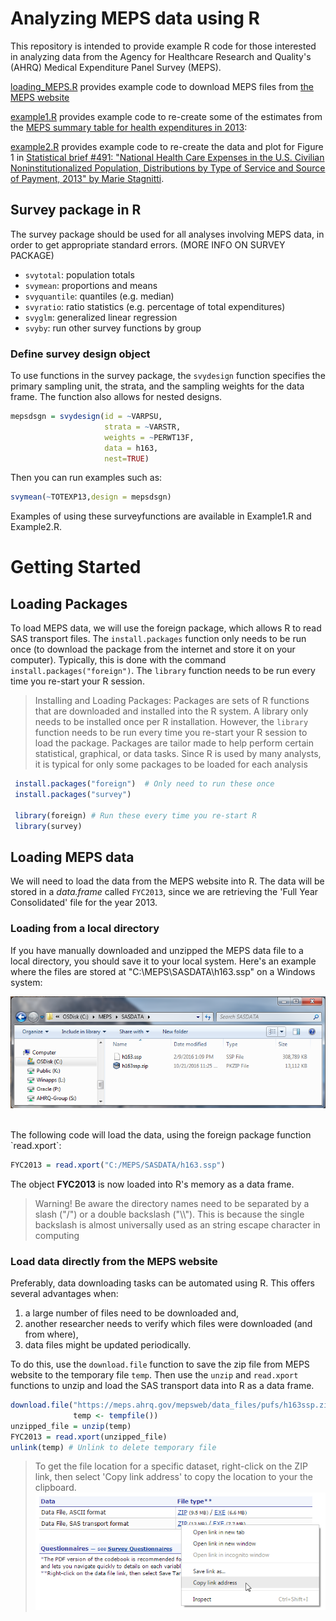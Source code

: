 # Analyzing MEPS data using R

This repository is intended to provide example R code for those interested in analyzing data from the Agency for Healthcare Research and Quality's (AHRQ) Medical Expenditure Panel Survey (MEPS).

[loading_MEPS.R](loading_MEPS.R) provides example code to download MEPS files from <a href = "https://meps.ahrq.gov/mepsweb/data_stats/download_data_files.jsp" target = "_blank">the MEPS website</a>

[example1.R](example_1.R) provides example code to re-create some of the estimates from the [MEPS summary table for health expenditures in 2013](https://meps.ahrq.gov/mepsweb/data_stats/tables_compendia_hh_interactive.jsp?_SERVICE=MEPSSocket0&_PROGRAM=MEPSPGM.TC.SAS&File=HCFY2013&Table=HCFY2013_PLEXP_%40&VAR1=AGE&VAR2=SEX&VAR3=RACETH5C&VAR4=INSURCOV&VAR5=POVCAT13&VAR6=REGION&VAR7=HEALTH&VARO1=4+17+44+64&VARO2=1&VARO3=1&VARO4=1&VARO5=1&VARO6=1&VARO7=1&_Debug=):

[example2.R](example_2.R) provides example code to re-create the data and plot for Figure 1 in [Statistical brief \#491: "National Health Care Expenses in the U.S. Civilian Noninstitutionalized Population, Distributions by Type of Service and Source of Payment, 2013" by Marie Stagnitti](https://meps.ahrq.gov/data_files/publications/st491/stat491.shtml).


## Survey package in R

The survey package should be used for all analyses involving MEPS data, in order to get appropriate standard errors. (MORE INFO ON SURVEY PACKAGE)

*   `svytotal`: population totals
*   `svymean`: proportions and means
*   `svyquantile`: quantiles (e.g. median)
*   `svyratio`: ratio statistics (e.g. percentage of total expenditures)
*   `svyglm`: generalized linear regression
*   `svyby`: run other survey functions by group


### Define survey design object

To use functions in the survey package, the `svydesign` function specifies the primary sampling unit, the strata, and the sampling weights for the data frame. The function also allows for nested designs.

``` r
mepsdsgn = svydesign(id = ~VARPSU, 
                     strata = ~VARSTR, 
                     weights = ~PERWT13F, 
                     data = h163, 
                     nest=TRUE)  
```

Then you can run examples such as:
```r
svymean(~TOTEXP13,design = mepsdsgn)  
```

Examples of using these surveyfunctions are available in Example1.R and Example2.R.



# Getting Started


## Loading Packages


To load MEPS data, we will use the foreign package, which allows R to read SAS transport files. The `install.packages` function only needs to be run once (to download the package from the internet and store it on your computer). Typically, this is done with the command `install.packages("foreign")`. The `library` function needs to be run every time you re-start your R session.

> Installing and Loading Packages: Packages are sets of R functions that are downloaded and installed into the R system. A library only needs to be installed once per R installation. However, the `library` function needs to be run every time you re-start your R session to load the package. Packages are tailor made to help perform certain statistical, graphical, or data tasks. Since R is used by many analysts, it is typical for only some packages to be loaded for each analysis 


``` r
 install.packages("foreign")  # Only need to run these once
 install.packages("survey")
 
 library(foreign) # Run these every time you re-start R
 library(survey)
```

## Loading MEPS data

We will need to load the data from the MEPS website into R. The data will be stored in a *data.frame* called `FYC2013`, since we are retrieving the 'Full Year Consolidated' file for the year 2013.


### Loading from a local directory

If you have manually downloaded and unzipped the MEPS data file to a local directory, you should save it to your local system. Here's an example where the files are stored at "C:\\MEPS\\SASDATA\\h163.ssp" on a Windows system:

![](images/Option1_Fig2.png)

<br>
The following code will load the data, using the foreign package function `read.xport`:

``` r
FYC2013 = read.xport("C:/MEPS/SASDATA/h163.ssp")
```
The object **FYC2013** is now loaded into R's memory as a data frame. 

> Warning! Be aware the directory names need to be separated by a slash ("/") or a double backslash ("\\\\"). This is because the single backslash is almost universally used as an string escape character in computing

### Load data directly from the MEPS website

Preferably, data downloading tasks can be automated using R. This offers several advantages when:

1. a large number of files need to be downloaded and,
2. another researcher needs to verify which files were downloaded (and from where),
3. data files might be updated periodically.

To do this, use the `download.file` function to save the zip file from MEPS website to the temporary file `temp`. Then use the `unzip` and `read.xport` functions to unzip and load the SAS transport data into R as a data frame.

``` r
download.file("https://meps.ahrq.gov/mepsweb/data_files/pufs/h163ssp.zip",
              temp <- tempfile())
unzipped_file = unzip(temp)
FYC2013 = read.xport(unzipped_file)
unlink(temp) # Unlink to delete temporary file
```

> To get the file location for a specific dataset, right-click on the ZIP link, then select 'Copy link address' to copy the location to your the clipboard.  
![](images/copy_link_address.png) 

